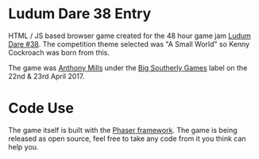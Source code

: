 # Ludum Dare 38 Entry

HTML / JS based browser game created for the 48 hour game jam [Ludum Dare #38](https://ldjam.com/). The competition theme selected was "A Small World" so Kenny Cockroach was born from this. 

The game was [Anthony Mills](https://www.anthony-mills.com) under the [Big Southerly Games](https://www.bigsoutherly.com) label on the 22nd & 23rd April 2017.

# Code Use

The game itself is built with the [Phaser framework](http://phaser.io/). The game is being released as open source, feel free to take any code from it you think can help you.